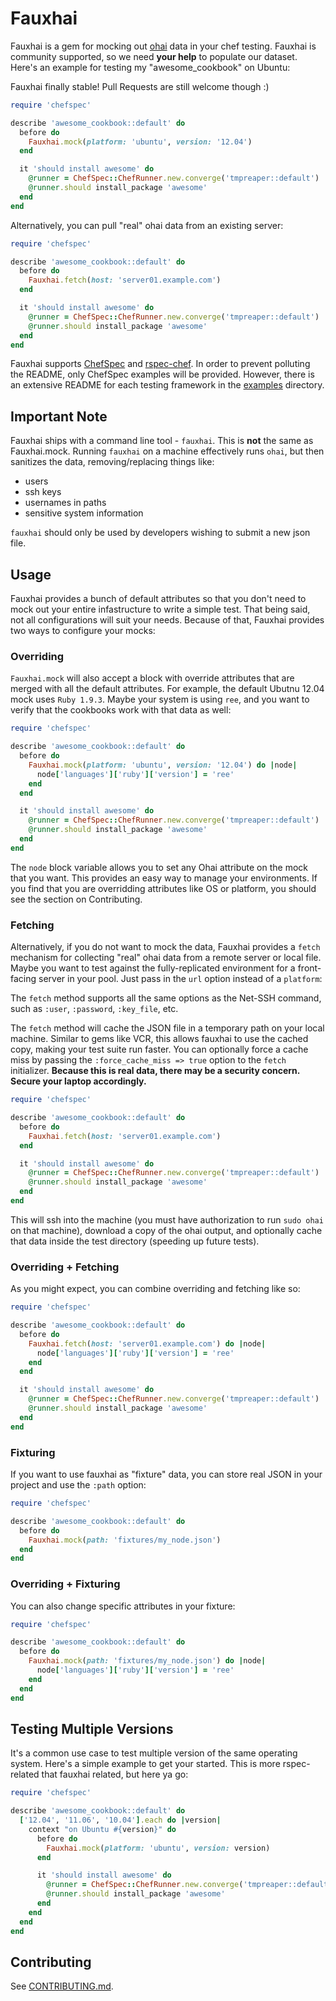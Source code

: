 Fauxhai
=======
Fauxhai is a gem for mocking out [ohai](https://github.com/opscode/ohai) data in your chef testing. Fauxhai is community supported, so we need **your help** to populate our dataset. Here's an example for testing my "awesome_cookbook" on Ubuntu:

Fauxhai finally stable! Pull Requests are still welcome though :)

```ruby
require 'chefspec'

describe 'awesome_cookbook::default' do
  before do
    Fauxhai.mock(platform: 'ubuntu', version: '12.04')
  end

  it 'should install awesome' do
    @runner = ChefSpec::ChefRunner.new.converge('tmpreaper::default')
    @runner.should install_package 'awesome'
  end
end
```

Alternatively, you can pull "real" ohai data from an existing server:

```ruby
require 'chefspec'

describe 'awesome_cookbook::default' do
  before do
    Fauxhai.fetch(host: 'server01.example.com')
  end

  it 'should install awesome' do
    @runner = ChefSpec::ChefRunner.new.converge('tmpreaper::default')
    @runner.should install_package 'awesome'
  end
end
```

Fauxhai supports [ChefSpec](https://github.com/acrmp/chefspec) and [rspec-chef](https://github.com/calavera/rspec-chef). In order to prevent polluting the README, only ChefSpec examples will be provided. However, there is an extensive README for each testing framework in the [examples](https://github.com/customink/fauxhai/tree/master/examples) directory.

Important Note
--------------
Fauxhai ships with a command line tool - `fauxhai`. This is **not** the same as Fauxhai.mock. Running `fauxhai` on a machine effectively runs `ohai`, but then sanitizes the data, removing/replacing things like:

- users
- ssh keys
- usernames in paths
- sensitive system information

`fauxhai` should only be used by developers wishing to submit a new json file.

Usage
-----
Fauxhai provides a bunch of default attributes so that you don't need to mock out your entire infastructure to write a simple test. That being said, not all configurations will suit your needs. Because of that, Fauxhai provides two ways to configure your mocks:

### Overriding
`Fauxhai.mock` will also accept a block with override attributes that are merged with all the default attributes. For example, the default Ubutnu 12.04 mock uses `Ruby 1.9.3`. Maybe your system is using `ree`, and you want to verify that the cookbooks work with that data as well:

```ruby
require 'chefspec'

describe 'awesome_cookbook::default' do
  before do
    Fauxhai.mock(platform: 'ubuntu', version: '12.04') do |node|
      node['languages']['ruby']['version'] = 'ree'
    end
  end

  it 'should install awesome' do
    @runner = ChefSpec::ChefRunner.new.converge('tmpreaper::default')
    @runner.should install_package 'awesome'
  end
end
```

The `node` block variable allows you to set any Ohai attribute on the mock that you want. This provides an easy way to manage your environments. If you find that you are overridding attributes like OS or platform, you should see the section on Contributing.

### Fetching
Alternatively, if you do not want to mock the data, Fauxhai provides a `fetch` mechanism for collecting "real" ohai data from a remote server or local file. Maybe you want to test against the fully-replicated environment for a front-facing server in your pool. Just pass in the `url` option instead of a `platform`:

The `fetch` method supports all the same options as the Net-SSH command, such as `:user`, `:password`, `:key_file`, etc.

The `fetch` method will cache the JSON file in a temporary path on your local machine. Similar to gems like VCR, this allows fauxhai to use the cached copy, making your test suite run faster. You can optionally force a cache miss by passing the `:force_cache_miss => true` option to the `fetch` initializer. **Because this is real data, there may be a security concern. Secure your laptop accordingly.**

```ruby
require 'chefspec'

describe 'awesome_cookbook::default' do
  before do
    Fauxhai.fetch(host: 'server01.example.com')
  end

  it 'should install awesome' do
    @runner = ChefSpec::ChefRunner.new.converge('tmpreaper::default')
    @runner.should install_package 'awesome'
  end
end
```

This will ssh into the machine (you must have authorization to run `sudo ohai` on that machine), download a copy of the ohai output, and optionally cache that data inside the test directory (speeding up future tests).

### Overriding + Fetching
As you might expect, you can combine overriding and fetching like so:

```ruby
require 'chefspec'

describe 'awesome_cookbook::default' do
  before do
    Fauxhai.fetch(host: 'server01.example.com') do |node|
      node['languages']['ruby']['version'] = 'ree'
    end
  end

  it 'should install awesome' do
    @runner = ChefSpec::ChefRunner.new.converge('tmpreaper::default')
    @runner.should install_package 'awesome'
  end
end
```

### Fixturing
If you want to use fauxhai as "fixture" data, you can store real JSON in your project and use the `:path` option:

```ruby
require 'chefspec'

describe 'awesome_cookbook::default' do
  before do
    Fauxhai.mock(path: 'fixtures/my_node.json')
  end
end
```

### Overriding + Fixturing
You can also change specific attributes in your fixture:

```ruby
require 'chefspec'

describe 'awesome_cookbook::default' do
  before do
    Fauxhai.mock(path: 'fixtures/my_node.json') do |node|
      node['languages']['ruby']['version'] = 'ree'
    end
  end
end
```

Testing Multiple Versions
-------------------------
It's a common use case to test multiple version of the same operating system. Here's a simple example to get your started. This is more rspec-related that fauxhai related, but here ya go:

```ruby
require 'chefspec'

describe 'awesome_cookbook::default' do
  ['12.04', '11.06', '10.04'].each do |version|
    context "on Ubuntu #{version}" do
      before do
        Fauxhai.mock(platform: 'ubuntu', version: version)
      end

      it 'should install awesome' do
        @runner = ChefSpec::ChefRunner.new.converge('tmpreaper::default')
        @runner.should install_package 'awesome'
      end
    end
  end
end
```

Contributing
------------
See [CONTRIBUTING.md](https://github.com/customink/fauxhai/blob/master/CONTRIBUTING.md).
